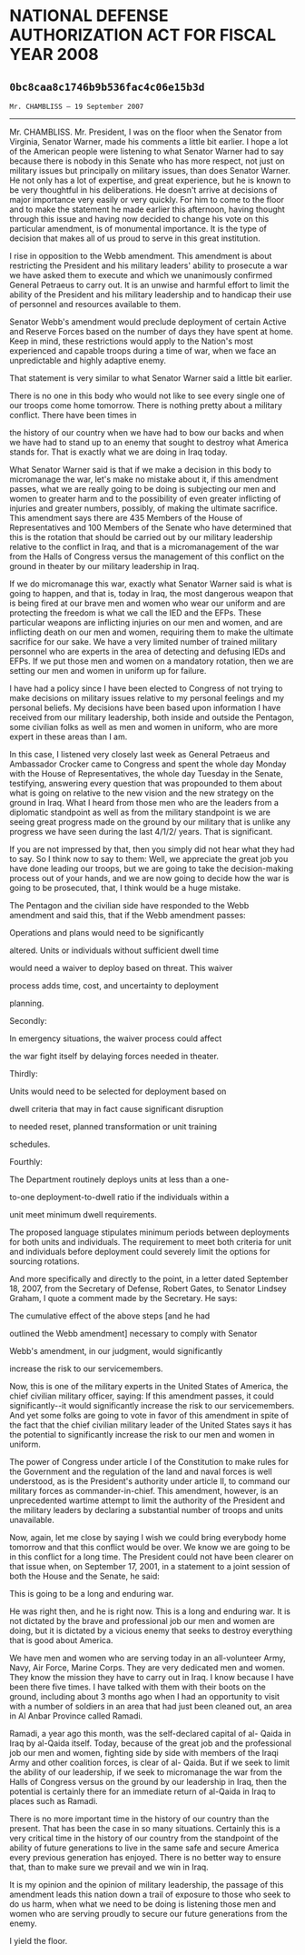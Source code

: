# NATIONAL DEFENSE AUTHORIZATION ACT FOR FISCAL YEAR 2008
## `0bc8caa8c1746b9b536fac4c06e15b3d`
`Mr. CHAMBLISS — 19 September 2007`

---


Mr. CHAMBLISS. Mr. President, I was on the floor when the Senator 
from Virginia, Senator Warner, made his comments a little bit earlier. 
I hope a lot of the American people were listening to what Senator 
Warner had to say because there is nobody in this Senate who has more 
respect, not just on military issues but principally on military 
issues, than does Senator Warner. He not only has a lot of expertise, 
and great experience, but he is known to be very thoughtful in his 
deliberations. He doesn't arrive at decisions of major importance very 
easily or very quickly. For him to come to the floor and to make the 
statement he made earlier this afternoon, having thought through this 
issue and having now decided to change his vote on this particular 
amendment, is of monumental importance. It is the type of decision that 
makes all of us proud to serve in this great institution.

I rise in opposition to the Webb amendment. This amendment is about 
restricting the President and his military leaders' ability to 
prosecute a war we have asked them to execute and which we unanimously 
confirmed General Petraeus to carry out. It is an unwise and harmful 
effort to limit the ability of the President and his military 
leadership and to handicap their use of personnel and resources 
available to them.

Senator Webb's amendment would preclude deployment of certain Active 
and Reserve Forces based on the number of days they have spent at home. 
Keep in mind, these restrictions would apply to the Nation's most 
experienced and capable troops during a time of war, when we face an 
unpredictable and highly adaptive enemy.

That statement is very similar to what Senator Warner said a little 
bit earlier.

There is no one in this body who would not like to see every single 
one of our troops come home tomorrow. There is nothing pretty about a 
military conflict. There have been times in


the history of our country when we have had to bow our backs and when 
we have had to stand up to an enemy that sought to destroy what America 
stands for. That is exactly what we are doing in Iraq today.

What Senator Warner said is that if we make a decision in this body 
to micromanage the war, let's make no mistake about it, if this 
amendment passes, what we are really going to be doing is subjecting 
our men and women to greater harm and to the possibility of even 
greater inflicting of injuries and greater numbers, possibly, of making 
the ultimate sacrifice. This amendment says there are 435 Members of 
the House of Representatives and 100 Members of the Senate who have 
determined that this is the rotation that should be carried out by our 
military leadership relative to the conflict in Iraq, and that is a 
micromanagement of the war from the Halls of Congress versus the 
management of this conflict on the ground in theater by our military 
leadership in Iraq.

If we do micromanage this war, exactly what Senator Warner said is 
what is going to happen, and that is, today in Iraq, the most dangerous 
weapon that is being fired at our brave men and women who wear our 
uniform and are protecting the freedom is what we call the IED and the 
EFPs. These particular weapons are inflicting injuries on our men and 
women, and are inflicting death on our men and women, requiring them to 
make the ultimate sacrifice for our sake. We have a very limited number 
of trained military personnel who are experts in the area of detecting 
and defusing IEDs and EFPs. If we put those men and women on a 
mandatory rotation, then we are setting our men and women in uniform up 
for failure.

I have had a policy since I have been elected to Congress of not 
trying to make decisions on military issues relative to my personal 
feelings and my personal beliefs. My decisions have been based upon 
information I have received from our military leadership, both inside 
and outside the Pentagon, some civilian folks as well as men and women 
in uniform, who are more expert in these areas than I am.

In this case, I listened very closely last week as General Petraeus 
and Ambassador Crocker came to Congress and spent the whole day Monday 
with the House of Representatives, the whole day Tuesday in the Senate, 
testifying, answering every question that was propounded to them about 
what is going on relative to the new vision and the new strategy on the 
ground in Iraq. What I heard from those men who are the leaders from a 
diplomatic standpoint as well as from the military standpoint is we are 
seeing great progress made on the ground by our military that is unlike 
any progress we have seen during the last 4/1/2/ years. That is 
significant.

If you are not impressed by that, then you simply did not hear what 
they had to say. So I think now to say to them: Well, we appreciate the 
great job you have done leading our troops, but we are going to take 
the decision-making process out of your hands, and we are now going to 
decide how the war is going to be prosecuted, that, I think would be a 
huge mistake.

The Pentagon and the civilian side have responded to the Webb 
amendment and said this, that if the Webb amendment passes:




 Operations and plans would need to be significantly 


 altered. Units or individuals without sufficient dwell time 


 would need a waiver to deploy based on threat. This waiver 


 process adds time, cost, and uncertainty to deployment 


 planning.


Secondly:




 In emergency situations, the waiver process could affect 


 the war fight itself by delaying forces needed in theater.


Thirdly:




 Units would need to be selected for deployment based on 


 dwell criteria that may in fact cause significant disruption 


 to needed reset, planned transformation or unit training 


 schedules.


Fourthly:




 The Department routinely deploys units at less than a one-


 to-one deployment-to-dwell ratio if the individuals within a 


 unit meet minimum dwell requirements.


The proposed language stipulates minimum periods between deployments 
for both units and individuals. The requirement to meet both criteria 
for unit and individuals before deployment could severely limit the 
options for sourcing rotations.

And more specifically and directly to the point, in a letter dated 
September 18, 2007, from the Secretary of Defense, Robert Gates, to 
Senator Lindsey Graham, I quote a comment made by the Secretary. He 
says:




 The cumulative effect of the above steps [and he had 


 outlined the Webb amendment] necessary to comply with Senator 


 Webb's amendment, in our judgment, would significantly 


 increase the risk to our servicemembers.


Now, this is one of the military experts in the United States of 
America, the chief civilian military officer, saying: If this amendment 
passes, it could significantly--it would significantly increase the 
risk to our servicemembers. And yet some folks are going to vote in 
favor of this amendment in spite of the fact that the chief civilian 
military leader of the United States says it has the potential to 
significantly increase the risk to our men and women in uniform.

The power of Congress under article I of the Constitution to make 
rules for the Government and the regulation of the land and naval 
forces is well understood, as is the President's authority under 
article II, to command our military forces as commander-in-chief. This 
amendment, however, is an unprecedented wartime attempt to limit the 
authority of the President and the military leaders by declaring a 
substantial number of troops and units unavailable.


Now, again, let me close by saying I wish we could bring everybody 
home tomorrow and that this conflict would be over. We know we are 
going to be in this conflict for a long time. The President could not 
have been clearer on that issue when, on September 17, 2001, in a 
statement to a joint session of both the House and the Senate, he said:




 This is going to be a long and enduring war.


He was right then, and he is right now. This is a long and enduring 
war. It is not dictated by the brave and professional job our men and 
women are doing, but it is dictated by a vicious enemy that seeks to 
destroy everything that is good about America.

We have men and women who are serving today in an all-volunteer Army, 
Navy, Air Force, Marine Corps. They are very dedicated men and women. 
They know the mission they have to carry out in Iraq. I know because I 
have been there five times. I have talked with them with their boots on 
the ground, including about 3 months ago when I had an opportunity to 
visit with a number of soldiers in an area that had just been cleaned 
out, an area in Al Anbar Province called Ramadi.

Ramadi, a year ago this month, was the self-declared capital of al-
Qaida in Iraq by al-Qaida itself. Today, because of the great job and 
the professional job our men and women, fighting side by side with 
members of the Iraqi Army and other coalition forces, is clear of al-
Qaida. But if we seek to limit the ability of our leadership, if we 
seek to micromanage the war from the Halls of Congress versus on the 
ground by our leadership in Iraq, then the potential is certainly there 
for an immediate return of al-Qaida in Iraq to places such as Ramadi.

There is no more important time in the history of our country than 
the present. That has been the case in so many situations. Certainly 
this is a very critical time in the history of our country from the 
standpoint of the ability of future generations to live in the same 
safe and secure America every previous generation has enjoyed. There is 
no better way to ensure that, than to make sure we prevail and we win 
in Iraq.

It is my opinion and the opinion of military leadership, the passage 
of this amendment leads this nation down a trail of exposure to those 
who seek to do us harm, when what we need to be doing is listening 
those men and women who are serving proudly to secure our future 
generations from the enemy.

I yield the floor.